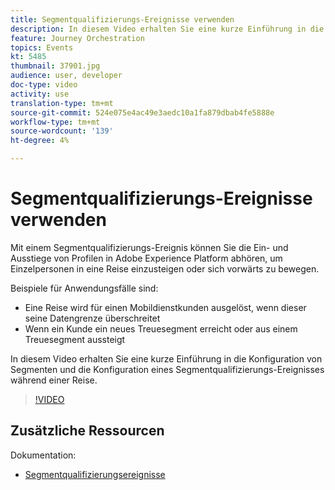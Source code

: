 ```yaml
---
title: Segmentqualifizierungs-Ereignisse verwenden
description: In diesem Video erhalten Sie eine kurze Einführung in die Konfiguration von Segmenten und die Konfiguration eines Segmentqualifizierungs-Ereignisses während einer Reise.
feature: Journey Orchestration
topics: Events
kt: 5485
thumbnail: 37901.jpg
audience: user, developer
doc-type: video
activity: use
translation-type: tm+mt
source-git-commit: 524e075e4ac49e3aedc10a1fa879dbab4fe5888e
workflow-type: tm+mt
source-wordcount: '139'
ht-degree: 4%

---
```



# Segmentqualifizierungs-Ereignisse verwenden

Mit einem Segmentqualifizierungs-Ereignis können Sie die Ein- und Ausstiege von Profilen in Adobe Experience Platform abhören, um Einzelpersonen in eine Reise einzusteigen oder sich vorwärts zu bewegen.

Beispiele für Anwendungsfälle sind:

* Eine Reise wird für einen Mobildienstkunden ausgelöst, wenn dieser seine Datengrenze überschreitet
* Wenn ein Kunde ein neues Treuesegment erreicht oder aus einem Treuesegment aussteigt

In diesem Video erhalten Sie eine kurze Einführung in die Konfiguration von Segmenten und die Konfiguration eines Segmentqualifizierungs-Ereignisses während einer Reise.

>[!VIDEO](https://video.tv.adobe.com/v/37901?quality=12)

## Zusätzliche Ressourcen

Dokumentation:

* [Segmentqualifizierungsereignisse](https://docs.adobe.com/content/help/en/journeys/using/building-journeys/about-journey-building/events-activities/segment-qualification-events.html)
